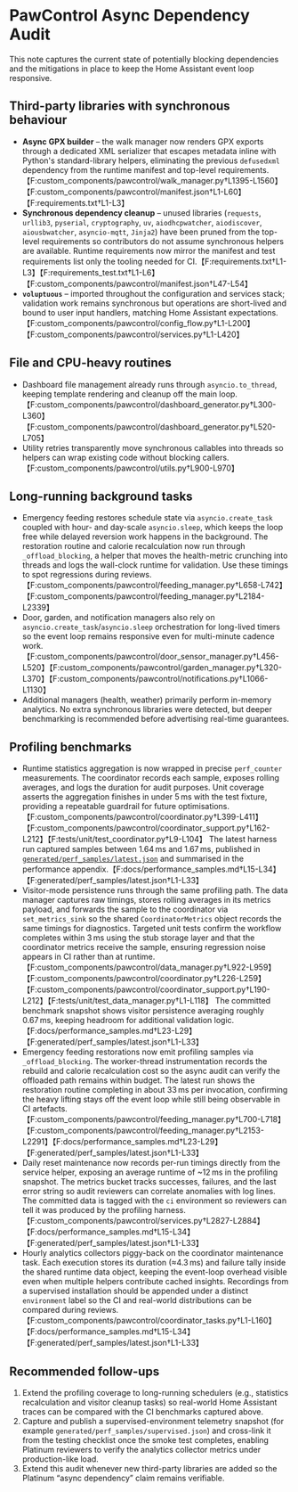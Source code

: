 # PawControl Async Dependency Audit

This note captures the current state of potentially blocking dependencies and
the mitigations in place to keep the Home Assistant event loop responsive.

## Third-party libraries with synchronous behaviour

- **Async GPX builder** – the walk manager now renders GPX exports through a
  dedicated XML serializer that escapes metadata inline with Python's
  standard-library helpers, eliminating the previous `defusedxml` dependency
  from the runtime manifest and top-level requirements.【F:custom_components/pawcontrol/walk_manager.py†L1395-L1560】【F:custom_components/pawcontrol/manifest.json†L1-L60】【F:requirements.txt†L1-L3】
- **Synchronous dependency cleanup** – unused libraries (`requests`,
  `urllib3`, `pyserial`, `cryptography`, `uv`, `aiodhcpwatcher`,
  `aiodiscover`, `aiousbwatcher`, `asyncio-mqtt`, `Jinja2`) have been pruned
  from the top-level requirements so contributors do not assume synchronous
  helpers are available. Runtime requirements now mirror the manifest and test
  requirements list only the tooling needed for CI.【F:requirements.txt†L1-L3】【F:requirements_test.txt†L1-L6】【F:custom_components/pawcontrol/manifest.json†L47-L54】
- **`voluptuous`** – imported throughout the configuration and services stack;
  validation work remains synchronous but operations are short-lived and bound
  to user input handlers, matching Home Assistant expectations.【F:custom_components/pawcontrol/config_flow.py†L1-L200】【F:custom_components/pawcontrol/services.py†L1-L420】

## File and CPU-heavy routines

- Dashboard file management already runs through `asyncio.to_thread`, keeping
  template rendering and cleanup off the main loop.【F:custom_components/pawcontrol/dashboard_generator.py†L300-L360】【F:custom_components/pawcontrol/dashboard_generator.py†L520-L705】
- Utility retries transparently move synchronous callables into threads so
  helpers can wrap existing code without blocking callers.【F:custom_components/pawcontrol/utils.py†L900-L970】

## Long-running background tasks

- Emergency feeding restores schedule state via `asyncio.create_task` coupled
  with hour- and day-scale `asyncio.sleep`, which keeps the loop free while
  delayed reversion work happens in the background. The restoration routine and
  calorie recalculation now run through `_offload_blocking`, a helper that moves
  the health-metric crunching into threads and logs the wall-clock runtime for
  validation. Use these timings to spot regressions during reviews.【F:custom_components/pawcontrol/feeding_manager.py†L658-L742】【F:custom_components/pawcontrol/feeding_manager.py†L2184-L2339】
- Door, garden, and notification managers also rely on
  `asyncio.create_task`/`asyncio.sleep` orchestration for long-lived timers so
  the event loop remains responsive even for multi-minute cadence work.【F:custom_components/pawcontrol/door_sensor_manager.py†L456-L520】【F:custom_components/pawcontrol/garden_manager.py†L320-L370】【F:custom_components/pawcontrol/notifications.py†L1066-L1130】
- Additional managers (health, weather) primarily perform in-memory analytics.
  No extra synchronous libraries were detected, but deeper benchmarking is
  recommended before advertising real-time guarantees.

## Profiling benchmarks

- Runtime statistics aggregation is now wrapped in precise `perf_counter`
  measurements. The coordinator records each sample, exposes rolling averages,
  and logs the duration for audit purposes. Unit coverage asserts the
  aggregation finishes in under 5 ms with the test fixture, providing a
  repeatable guardrail for future optimisations.【F:custom_components/pawcontrol/coordinator.py†L399-L411】【F:custom_components/pawcontrol/coordinator_support.py†L162-L212】【F:tests/unit/test_coordinator.py†L9-L104】 The latest harness run captured
  samples between 1.64 ms and 1.67 ms, published in
  [`generated/perf_samples/latest.json`](../generated/perf_samples/latest.json)
  and summarised in the performance appendix.【F:docs/performance_samples.md†L15-L34】【F:generated/perf_samples/latest.json†L1-L33】
- Visitor-mode persistence runs through the same profiling path. The data
  manager captures raw timings, stores rolling averages in its metrics payload,
  and forwards the sample to the coordinator via `set_metrics_sink` so the
  shared `CoordinatorMetrics` object records the same timings for diagnostics.
  Targeted unit tests confirm the workflow completes within 3 ms using the stub
  storage layer and that the coordinator metrics receive the sample, ensuring
  regression noise appears in CI rather than at runtime.【F:custom_components/pawcontrol/data_manager.py†L922-L959】【F:custom_components/pawcontrol/coordinator.py†L226-L259】【F:custom_components/pawcontrol/coordinator_support.py†L190-L212】【F:tests/unit/test_data_manager.py†L1-L118】 The committed benchmark snapshot shows visitor
  persistence averaging roughly 0.67 ms, keeping headroom for additional
  validation logic.【F:docs/performance_samples.md†L23-L29】【F:generated/perf_samples/latest.json†L1-L33】
- Emergency feeding restorations now emit profiling samples via
  `_offload_blocking`. The worker-thread instrumentation records the rebuild and
  calorie recalculation cost so the async audit can verify the offloaded path
  remains within budget. The latest run shows the restoration routine completing
  in about 33 ms per invocation, confirming the heavy lifting stays off the
  event loop while still being observable in CI artefacts.【F:custom_components/pawcontrol/feeding_manager.py†L700-L718】【F:custom_components/pawcontrol/feeding_manager.py†L2153-L2291】【F:docs/performance_samples.md†L23-L29】【F:generated/perf_samples/latest.json†L1-L33】
- Daily reset maintenance now records per-run timings directly from the service
  helper, exposing an average runtime of ~12 ms in the profiling snapshot. The
  metrics bucket tracks successes, failures, and the last error string so audit
  reviewers can correlate anomalies with log lines. The committed data is tagged
  with the `ci` environment so reviewers can tell it was produced by the
  profiling harness.【F:custom_components/pawcontrol/services.py†L2827-L2884】【F:docs/performance_samples.md†L15-L34】【F:generated/perf_samples/latest.json†L1-L33】
- Hourly analytics collectors piggy-back on the coordinator maintenance task.
  Each execution stores its duration (≈4.3 ms) and failure tally inside the
  shared runtime data object, keeping the event-loop overhead visible even when
  multiple helpers contribute cached insights. Recordings from a supervised
  installation should be appended under a distinct `environment` label so the CI
  and real-world distributions can be compared during reviews.【F:custom_components/pawcontrol/coordinator_tasks.py†L1-L160】【F:docs/performance_samples.md†L15-L34】【F:generated/perf_samples/latest.json†L1-L33】

## Recommended follow-ups

1. Extend the profiling coverage to long-running schedulers (e.g., statistics
   recalculation and visitor cleanup tasks) so real-world Home Assistant traces
   can be compared with the CI benchmarks captured above.
2. Capture and publish a supervised-environment telemetry snapshot (for example
   `generated/perf_samples/supervised.json`) and cross-link it from the testing
   checklist once the smoke test completes, enabling Platinum reviewers to
   verify the analytics collector metrics under production-like load.
3. Extend this audit whenever new third-party libraries are added so the
   Platinum “async dependency” claim remains verifiable.
